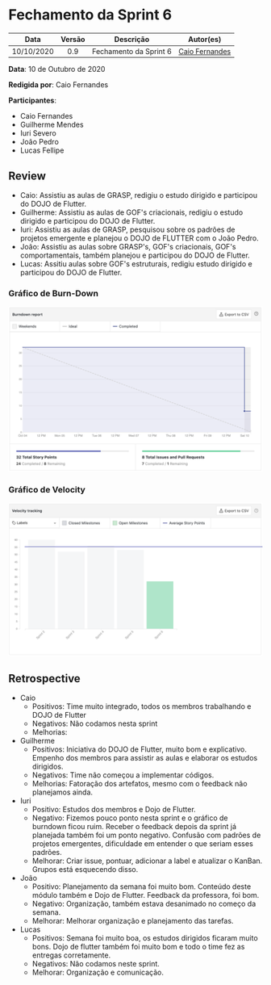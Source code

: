 
# Fechamento da Sprint 6

|    Data    | Versão |         Descrição         |           Autor(es)           |
| :--------: | :----: | :-----------------------: | :---------------------------: |
| 10/10/2020 |  0.9   | Fechamento da Sprint 6 | [Caio Fernandes](https://github.com/caiovfernandes) |

**Data**: 10 de Outubro de 2020

**Redigida por**: Caio Fernandes

**Participantes**:
* Caio Fernandes
* Guilherme Mendes
* Iuri Severo
* João Pedro
* Lucas Fellipe

## Review

* Caio: Assistiu as aulas de GRASP, redigiu o estudo dirigido e participou do DOJO de Flutter.
* Guilherme: Assistiu as aulas de GOF's criacionais, redigiu o estudo dirigido e participou do DOJO de Flutter.
* Iuri: Assistiu as aulas de GRASP, pesquisou sobre os padrões de projetos emergente e planejou o DOJO de FLUTTER com o João Pedro.
* João: Assistiu as aulas sobre GRASP's, GOF's criacionais, GOF's comportamentais, também planejou e participou do DOJO de Flutter.
* Lucas: Assitiu aulas sobre GOF's estruturais, redigiu estudo dirigido e participou do DOJO de Flutter.

### Gráfico de Burn-Down

<img src="docs/Assets/Img/Sprints/BurnDownSprint6.png" alt="Burn-Down">

### Gráfico de Velocity

<img src="docs/Assets/Img/Sprints/VelocitySprint6.png" alt="Velocity">

## Retrospective

* Caio
    * Positivos: Time muito integrado, todos os membros trabalhando e DOJO de Flutter
    * Negativos: Não codamos nesta sprint
    * Melhorias: 
* Guilherme
    * Positivos: Iniciativa do DOJO de Flutter, muito bom e explicativo. Empenho dos membros para assistir as aulas e elaborar os estudos dirigidos.
    * Negativos: Time não começou a implementar códigos.
    * Melhorias: Fatoração dos artefatos, mesmo com o feedback não planejamos ainda.
* Iuri
    * Positivo: Estudos dos membros e Dojo de Flutter.
    * Negativo: Fizemos pouco ponto nesta sprint e o gráfico de burndown ficou ruim. Receber o feedback depois da sprint já planejada também foi um ponto negativo. Confusão com padrões de projetos emergentes, dificuldade em entender o que seriam esses padrões.
    * Melhorar: Criar issue, pontuar, adicionar a label e atualizar o KanBan. Grupos está esquecendo disso.
* João
    * Positivo: Planejamento da semana foi muito bom. Conteúdo deste módulo também e Dojo de Flutter. Feedback da professora, foi bom.
    * Negativo: Organização, também estava desanimado no começo da semana.
    * Melhorar: Melhorar organização e planejamento das tarefas.
* Lucas
    * Positivos: Semana foi muito boa, os estudos dirigidos ficaram muito bons. Dojo de flutter também foi muito bom e todo o time fez as entregas corretamente.
    * Negativos: Não codamos neste sprint.
    * Melhorar: Organização e comunicação.

